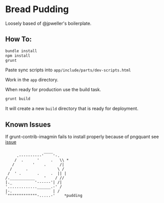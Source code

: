 # Bread Pudding

Loosely based of @jpweller's boilerplate.

## How To: 
```bash
bundle install
npm install
grunt
```
Paste sync scripts into `app/include/parts/dev-scripts.html`

Work in the `app` directory. 

When ready for production use the build task.

```bash
grunt build
```

It will create a new `build` directory that is ready for deployment.

## Known Issues

If grunt-contrib-imagmin fails to install properly because of pngquant see [issue](https://github.com/gruntjs/grunt-contrib-imagemin/issues/183/#issuecomment-41841391)


```
                 ____
     .----------'    '-.
    /  .      '     .   \\ *
   /        '    .      /|
  /      .             \ /
 /  ' .       .     .  || |
/.___________    '    / //
|._          '------'| /|
'.............______.-' /  
|-.                  | /
`"""""""""""""-.....-'    *pudding
```
